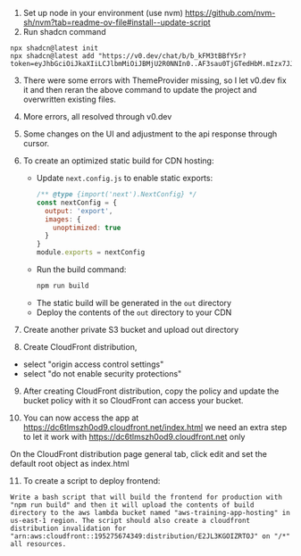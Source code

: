 1. Set up node in your environment (use nvm) https://github.com/nvm-sh/nvm?tab=readme-ov-file#install--update-script
2. Run shadcn command

```
npx shadcn@latest init
npx shadcn@latest add "https://v0.dev/chat/b/b_kFM3tBBfY5r?token=eyJhbGciOiJkaXIiLCJlbmMiOiJBMjU2R0NNIn0..AF3sau0TjGTedHbM.mIzx7JJiTjH_t7NMTPWqQ4gzfrfia07ofTWxDPgaQwIx0gH89R4cpDTp8TU.MV6sxSTLS1Kx7YJFw2z3RQ"
```

3. There were some errors with ThemeProvider missing, so I let v0.dev fix it and then reran the above command to update the project and overwritten existing files.

4. More errors, all resolved through v0.dev

5. Some changes on the UI and adjustment to the api response through cursor.

6. To create an optimized static build for CDN hosting:
   - Update `next.config.js` to enable static exports:
     ```js
     /** @type {import('next').NextConfig} */
     const nextConfig = {
       output: 'export',
       images: {
         unoptimized: true
       }
     }
     module.exports = nextConfig
     ```
   - Run the build command:
     ```bash
     npm run build
     ```
   - The static build will be generated in the `out` directory
   - Deploy the contents of the `out` directory to your CDN

7. Create another private S3 bucket and upload out directory

8. Create CloudFront distribution,
  - select "origin access control settings"
  - select "do not enable security protections"

9. After creating CloudFront distribution, copy the policy and update the bucket policy with it so CloudFront can access your bucket.

10. You can now access the app at https://dc6tlmszh0od9.cloudfront.net/index.html we need an extra step to let it work with https://dc6tlmszh0od9.cloudfront.net only

On the CloudFront distribution page general tab, click edit and set the default root object as index.html

11. To create a script to deploy frontend:

```
Write a bash script that will build the frontend for production with "npm run build" and then it will upload the contents of build directory to the aws lambda bucket named "aws-training-app-hosting" in us-east-1 region. The script should also create a cloudfront distribution invalidation for "arn:aws:cloudfront::195275674349:distribution/E2JL3KGOIZRTOJ" on "/*" all resources.
```
